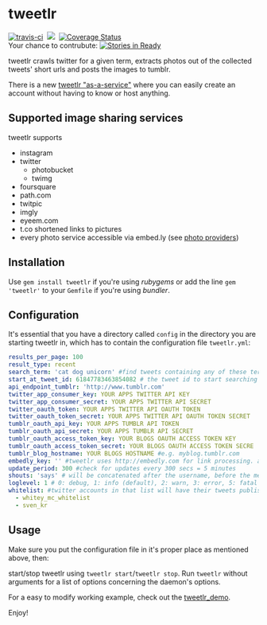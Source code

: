 # tweetlr

<a href="http://travis-ci.org/#!/5v3n/tweetlr">![travis-ci](https://api.travis-ci.org/5v3n/tweetlr.png?branch=master)</a>&nbsp;
<a href="https://codeclimate.com/github/5v3n/tweetlr"><img src="https://codeclimate.com/github/5v3n/tweetlr.png" /></a>&nbsp;
<a href='https://coveralls.io/r/5v3n/tweetlr'><img src='https://coveralls.io/repos/5v3n/tweetlr/badge.png?branch=master' alt='Coverage Status' /></a>
<br/>
Your chance to contrubute: [![Stories in Ready](https://badge.waffle.io/5v3n/tweetlr.png)](http://waffle.io/5v3n/tweetlr)  





tweetlr crawls twitter for a given term, extracts photos out of the collected tweets' short urls and posts the images to tumblr. 

There is a new [tweetlr "as-a-service"](http://tweetlr.5v3n.com) where you can easily create an account without having to know or host anything.

## Supported image sharing services

tweetlr supports

- instagram
- twitter
  - photobucket
  - twimg
- foursquare
- path.com
- twitpic
- imgly
- eyeem.com
- t.co shortened links to pictures
- every photo service accessible via embed.ly (see [photo providers](http://embed.ly/providers))


## Installation

Use `gem install tweetlr` if you're using *rubygems* or add the line `gem 'tweetlr'` to your `Gemfile` if you're using *bundler*.

## Configuration

It's essential that you have a directory called `config` in the directory you are starting tweetlr in, which has to contain the configuration file `tweetlr.yml`:

```yaml
results_per_page: 100
result_type: recent
search_term: 'cat dog unicorn' #find tweets containing any of these terms
start_at_tweet_id: 61847783463854082 # the tweet id to start searching at
api_endpoint_tumblr: 'http://www.tumblr.com'
twitter_app_consumer_key: YOUR APPS TWITTER API KEY
twitter_app_consumer_secret: YOUR APPS TWITTER API SECRET
twitter_oauth_token: YOUR APPS TWITTER API OAUTH TOKEN
twitter_oauth_token_secret: YOUR APPS TWITTER API OAUTH TOKEN SECRET
tumblr_oauth_api_key: YOUR APPS TUMBLR API TOKEN
tumblr_oauth_api_secret: YOUR APPS TUMBLR API SECRET
tumblr_oauth_access_token_key: YOUR BLOGS OAUTH ACCESS TOKEN KEY
tumblr_oauth_access_token_secret: YOUR BLOGS OAUTH ACCESS TOKEN SECRE
tumblr_blog_hostname: YOUR BLOGS HOSTNAME #e.g. myblog.tumblr.com
embedly_key: '' #tweetlr uses http://embedly.com for link processing. a free plan containing an api key is available & recommended to use in order to ensure full support
update_period: 300 #check for updates every 300 secs = 5 minutes
shouts: 'says' # will be concatenated after the username, before the message: @mr_x says: awesome things on a photo!
loglevel: 1 # 0: debug, 1: info (default), 2: warn, 3: error, 5: fatal
whitelist: #twitter accounts in that list will have their tweets published immediately. post from others will be saved as drafts. blank list will publish all tweets immediately
  - whitey_mc_whitelist
  - sven_kr
```

## Usage

Make sure you put the configuration file in it's proper place as mentioned above, then: 

start/stop tweetlr using `tweetlr start`/`tweetlr stop`. Run `tweetlr` without arguments for a list of options concerning the daemon's options.

For a easy to modify working example, check out the [tweetlr_demo](http://github.com/5v3n/tweetlr_demo).

Enjoy!


